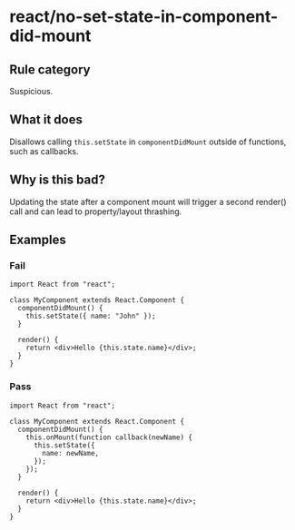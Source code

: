 # react/no-set-state-in-component-did-mount

## Rule category

Suspicious.

## What it does

Disallows calling `this.setState` in `componentDidMount` outside of functions, such as callbacks.

## Why is this bad?

Updating the state after a component mount will trigger a second render() call and can lead to property/layout thrashing.

## Examples

### Fail

```tsx
import React from "react";

class MyComponent extends React.Component {
  componentDidMount() {
    this.setState({ name: "John" });
  }

  render() {
    return <div>Hello {this.state.name}</div>;
  }
}
```

### Pass

```tsx
import React from "react";

class MyComponent extends React.Component {
  componentDidMount() {
    this.onMount(function callback(newName) {
      this.setState({
        name: newName,
      });
    });
  }

  render() {
    return <div>Hello {this.state.name}</div>;
  }
}
```
